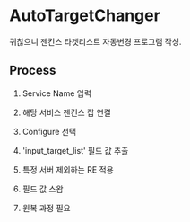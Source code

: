 # AutoTargetChanger
귀찮으니 젠킨스 타겟리스트 자동변경 프로그램 작성. 

## Process
1. Service Name 입력
2. 해당 서비스 젠킨스 잡 연결
3. Configure 선택
4. 'input_target_list' 필드 값 추출
5. 특정 서버 제외하는 RE 적용
6. 필드 값 스왑

1. 원복 과정 필요
